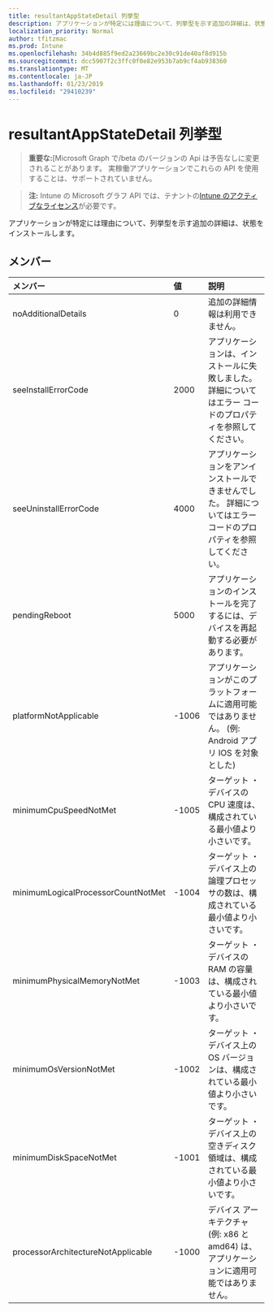 ```yaml
---
title: resultantAppStateDetail 列挙型
description: アプリケーションが特定には理由について、列挙型を示す追加の詳細は、状態をインストールします。
localization_priority: Normal
author: tfitzmac
ms.prod: Intune
ms.openlocfilehash: 34b4d885f9ed2a23669bc2e30c91de40af8d915b
ms.sourcegitcommit: dcc5907f2c3ffc0f0e82e953b7ab9cf4ab938360
ms.translationtype: MT
ms.contentlocale: ja-JP
ms.lasthandoff: 01/23/2019
ms.locfileid: "29410239"
---
```

# <a name="resultantappstatedetail-enum-type"></a>resultantAppStateDetail 列挙型

> **重要な:**[Microsoft Graph で/beta のバージョンの Api は予告なしに変更されることがあります。 実稼働アプリケーションでこれらの API を使用することは、サポートされていません。

> **注:** Intune の Microsoft グラフ API では、テナントの[Intune のアクティブなライセンス](https://go.microsoft.com/fwlink/?linkid=839381)が必要です。

アプリケーションが特定には理由について、列挙型を示す追加の詳細は、状態をインストールします。

## <a name="members"></a>メンバー
|メンバー|値|説明|
|:---|:---|:---|
|noAdditionalDetails|0|追加の詳細情報は利用できません。|
|seeInstallErrorCode|2000|アプリケーションは、インストールに失敗しました。 詳細についてはエラー コードのプロパティを参照してください。|
|seeUninstallErrorCode|4000|アプリケーションをアンインストールできませんでした。 詳細についてはエラー コードのプロパティを参照してください。|
|pendingReboot|5000|アプリケーションのインストールを完了するには、デバイスを再起動する必要があります。|
|platformNotApplicable|-1006|アプリケーションがこのプラットフォームに適用可能ではありません。 (例: Android アプリ IOS を対象とした)|
|minimumCpuSpeedNotMet|-1005|ターゲット ・ デバイスの CPU 速度は、構成されている最小値より小さいです。|
|minimumLogicalProcessorCountNotMet|-1004|ターゲット ・ デバイス上の論理プロセッサの数は、構成されている最小値より小さいです。|
|minimumPhysicalMemoryNotMet|-1003|ターゲット ・ デバイスの RAM の容量は、構成されている最小値より小さいです。|
|minimumOsVersionNotMet|-1002|ターゲット ・ デバイス上の OS バージョンは、構成されている最小値より小さいです。|
|minimumDiskSpaceNotMet|-1001|ターゲット ・ デバイス上の空きディスク領域は、構成されている最小値より小さいです。|
|processorArchitectureNotApplicable|-1000|デバイス アーキテクチャ (例: x86 と amd64) は、アプリケーションに適用可能ではありません。|




